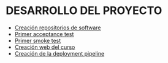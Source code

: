 DESARROLLO DEL PROYECTO
=======================

* [Creación repositorios de software](./createRepos.html)
* [Primer acceptance test](https://pdihub.hi.inet/pipeline/pipelineTraining-acceptanceTest/blob/243673eafef65a4c0126989e2695b877b83763b7/acceptanceTest.sh)
* [Primer smoke test](https://pdihub.hi.inet/pipeline/pipelineTraining-smokeTest/blob/8ab679bcd7bb89cc207a521bec3b22f5628a4a10/smokeTest.sh)
* [Creación web del curso](./createTrainingWeb.html)
* [Creación de la deployment pipeline](./createPipeline.html)